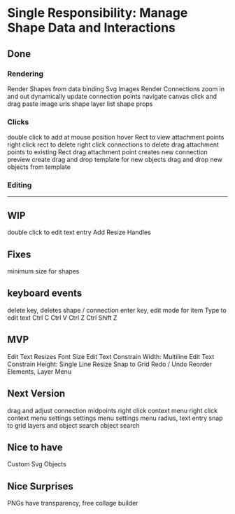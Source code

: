 # Single Responsibility: Manage Shape Data and Interactions

## Done

### Rendering
Render Shapes from data binding
Svg Images
Render Connections
zoom in and out
dynamically update connection points
navigate canvas click and drag
paste image urls
shape layer list
shape props

### Clicks
double click to add at mouse position
hover Rect to view attachment points
right click rect to delete
right click connections to delete
drag attachment points to existing Rect
drag attachment point creates new connection preview
create drag and drop template for new objects
drag and drop new objects from template

### Editing
---

## WIP
double click to edit text entry
Add Resize Handles

## Fixes
minimum size for shapes

## keyboard events
delete key, deletes shape / connection
enter key, edit mode for item
Type to edit text
Ctrl C
Ctrl V
Ctrl Z
Ctrl Shift Z

## MVP
Edit Text Resizes Font Size
Edit Text Constrain Width: Multiline
Edit Text Constrain Height: Single Line
Resize Snap to Grid
Redo / Undo
Reorder Elements, Layer Menu
    
## Next Version
drag and adjust connection midpoints
right click context menu
right click context menu settings
settings menu
settings menu radius, text entry
snap to grid
layers and object search
object search

## Nice to have
Custom Svg Objects

## Nice Surprises
PNGs have transparency, free collage builder